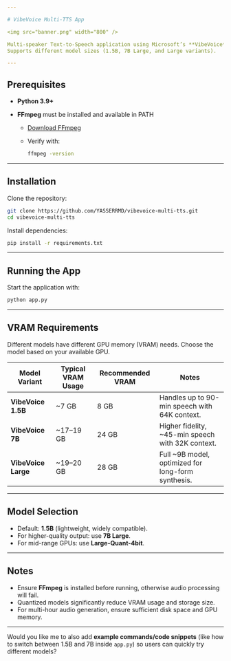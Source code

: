 ```yaml
---

# VibeVoice Multi-TTS App

<img src="banner.png" width="800" />

Multi-speaker Text-to-Speech application using Microsoft’s **VibeVoice** models.
Supports different model sizes (1.5B, 7B Large, and Large variants).

---
```


## Prerequisites

* **Python 3.9+**
* **FFmpeg** must be installed and available in PATH

  * [Download FFmpeg](https://ffmpeg.org/download.html)
  * Verify with:

    ```bash
    ffmpeg -version
    ```

---

## Installation

Clone the repository:

```bash
git clone https://github.com/YASSERRMD/vibevoice-multi-tts.git
cd vibevoice-multi-tts
```

Install dependencies:

```bash
pip install -r requirements.txt
```

---

## Running the App

Start the application with:

```bash
python app.py
```

---

## VRAM Requirements

Different models have different GPU memory (VRAM) needs.
Choose the model based on your available GPU.

| Model Variant        | Typical VRAM Usage | Recommended VRAM | Notes                                              |
|----------------------|--------------------|------------------|----------------------------------------------------|
| **VibeVoice 1.5B**  | ~7 GB              | 8 GB             | Handles up to 90-min speech with 64K context.      |
| **VibeVoice 7B**    | ~17–19 GB          | 24 GB            | Higher fidelity, ~45-min speech with 32K context.  |
| **VibeVoice Large** | ~19–20 GB          | 28 GB            | Full ~9B model, optimized for long-form synthesis. |

---

## Model Selection

* Default: **1.5B** (lightweight, widely compatible).
* For higher-quality output: use **7B Large**.
* For mid-range GPUs: use **Large-Quant-4bit**.

---

## Notes

* Ensure **FFmpeg** is installed before running, otherwise audio processing will fail.
* Quantized models significantly reduce VRAM usage and storage size.
* For multi-hour audio generation, ensure sufficient disk space and GPU memory.

---

Would you like me to also add **example commands/code snippets** (like how to switch between 1.5B and 7B inside `app.py`) so users can quickly try different models?
